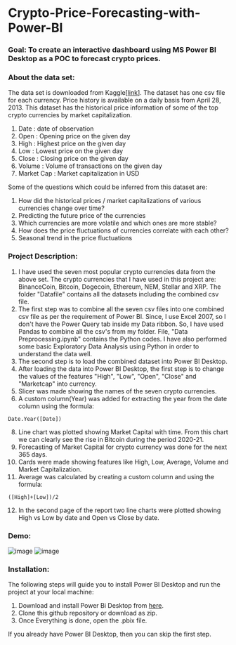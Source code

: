 # Crypto-Price-Forecasting-with-Power-BI

### Goal: To create an interactive dashboard using MS Power BI Desktop as a POC to forecast crypto prices. 

### About the data set: 
The data set is downloaded from Kaggle[[link](https://www.kaggle.com/sudalairajkumar/cryptocurrencypricehistory)]. 
The dataset has one csv file for each currency. Price history is available on a daily basis from April 28, 2013. 
This dataset has the historical price information of some of the top crypto currencies by market capitalization.

1. Date : date of observation
2. Open : Opening price on the given day
3. High : Highest price on the given day
4. Low : Lowest price on the given day
5. Close : Closing price on the given day
6. Volume : Volume of transactions on the given day
7. Market Cap : Market capitalization in USD

Some of the questions which could be inferred from this dataset are:

1. How did the historical prices / market capitalizations of various currencies change over time?
2. Predicting the future price of the currencies
3. Which currencies are more volatile and which ones are more stable?
4. How does the price fluctuations of currencies correlate with each other?
5. Seasonal trend in the price fluctuations

### Project Description:
1. I have used the seven most popular crypto currencies data from the above set. The crypto currencies that I have used in this
project are: BinanceCoin, Bitcoin, Dogecoin, Ethereum, NEM, Stellar and XRP. The folder "Datafile" contains all the datasets
including the combined csv file.
2.  The first step was to combine all the seven csv files into one combined csv file as per the requirement of Power BI.
Since, I use Excel 2007, so I don't have the Power Query tab inside my Data ribbon. So, I have used Pandas to combine all the csv's
from my folder. File, "Data Preprocessing.ipynb" contains the Python codes. I have also performed some basic Exploratory Data 
Analysis using Python in order to understand the data well.
3. The second step is to load the combined dataset into Power BI Desktop.
4. After loading the data into Power BI Desktop, the first step is to change the values of the features "High", "Low", "Open",
"Close" and "Marketcap" into currency.
5. Slicer was made showing the names of the seven crypto currencies.
6. A custom column(Year) was added for extracting the year from the date column using the formula:

```Date.Year([Date])```

8.  Line chart was plotted showing Market Capital with time. From this chart we can clearly see the rise in Bitcoin during the period
2020-21. 
9. Forecasting of Market Capital for crypto currency was done for the next 365 days.
10. Cards were made showing features like High, Low, Average, Volume and Market Capitalization.
11. Average was calculated by creating a custom column and using the formula:

```([High]+[Low])/2```

12. In the second page of the report two line charts were plotted showing High vs Low by date and Open vs Close by date.


### Demo:
![image](https://user-images.githubusercontent.com/75041273/137232253-91fe92b7-def5-4421-b925-7df652ff1a26.png)
![image](https://user-images.githubusercontent.com/75041273/137232359-3da8904c-0b4a-4c43-b90b-52d96e25ddf0.png)

### Installation:

The following steps will guide you to install Power BI Desktop and run the project at your local machine:

1. Download and install Power Bi Desktop from [here](https://www.microsoft.com/en-in/p/power-bi-desktop/9ntxr16hnw1t#activetab=pivot:overviewtab).
2. Clone this github repository or download as zip.
3. Once Everything is done, open the .pbix file. 

If you already have Power BI Desktop, then you can skip the first step.

